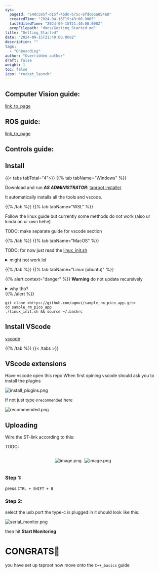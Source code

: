 ```yaml
---
sys:
  pageId: "54dc585f-d15f-45d0-b75c-8fdc66a854a8"
  createdTime: "2024-04-16T19:43:00.000Z"
  lastEditedTime: "2024-09-15T21:40:00.000Z"
  propFilepath: "docs/Getting_Started.md"
title: "Getting_Started"
date: "2024-09-15T21:40:00.000Z"
description: ""
tags:
  - "Onboarding"
author: "Overridden author"
draft: false
weight: 1
toc: false
icon: "rocket_launch"
---
```


## Computer Vision guide:

[link_to_page](86d45bc0-388b-4d26-8848-44f255f73d0e)

## ROS guide:

[link_to_page](3c76c1de-ec8f-46d6-8b0a-294005edc2d5)

## Controls guide:

## Install

{{< tabs tabTotal="4">}}
{{% tab tabName="Windows" %}}

Download and run _**AS ADMINISTRATOR**_: [taproot installer](https://github.com/Thornbots/TeachingFreshies/releases/tag/1.0)

It automatically installs all the tools and vscode.

{{% /tab %}}
{{% tab tabName="WSL" %}}

Follow the linux guide but currently some methods do not work (also ur kinda on ur own hehe)

TODO: make separate guide for vscode section

{{% /tab %}}
{{% tab tabName="MacOS" %}}

TODO: for now just read the [linux_init.sh](https://github.com/agmui/sample_rm_pico_app/blob/main/linux_init.sh)

<details>
<summary>might not work lol</summary>

`brew install libusb pkg-config`

Next install: [vscode](https://code.visualstudio.com/Download)

</details>

{{% /tab %}}
{{% tab tabName="Linux (ubuntu)" %}}

{{% alert context="danger" %}}
**Warning** do not update recursively
<details>
<summary>why tho?</summary>
There are some submodules that may go on for a while (like tinyusb) and I highly
recommend you don't need to get them.
If you want to see what submodules I update just look in `linux_init.sh`
</details>
{{% /alert %}}

```shell
git clone <https://github.com/agmui/sample_rm_pico_app.git>
cd sample_rm_pico_app
./linux_init.sh && source ~/.bashrc
```

## Install VScode

[vscode](https://code.visualstudio.com/Download)

{{% /tab %}}
{{< /tabs >}}

## VScode extensions

Have vscode open this repo
When first opining vscode should ask you to install the plugins

![install_plugins.png](https://prod-files-secure.s3.us-west-2.amazonaws.com/d518164a-d88e-44d1-a4ee-3adb3bd8bce0/89bd30f0-1825-4e77-867b-0a41ce370880/install_plugins.png?X-Amz-Algorithm=AWS4-HMAC-SHA256&X-Amz-Content-Sha256=UNSIGNED-PAYLOAD&X-Amz-Credential=ASIAZI2LB466TZWQX3XQ%2F20250215%2Fus-west-2%2Fs3%2Faws4_request&X-Amz-Date=20250215T150136Z&X-Amz-Expires=3600&X-Amz-Security-Token=IQoJb3JpZ2luX2VjEB8aCXVzLXdlc3QtMiJHMEUCIQChqvVkiJVnX2QjpnmhafivrO6i5x1Etbq3xGsbSWeh5wIgNJSnO0jDDe5q2eWdWyd6z%2BBt%2FGY%2F3ZqYomt%2BPawpfMQq%2FwMIRxAAGgw2Mzc0MjMxODM4MDUiDLX91AMO%2Bgoow8ZPtCrcA1A%2BCCFDCgjTRcqzHlrsfRHWS%2Fv1NTUSSPKEeYVihJ5bvqZ9R%2Bz5%2BfMr20xXS3mrwfUWaC0%2FwBbl4lIFl7xHdy0TYAIglbSxS443UsVrp0G%2FOlHA323gzrP8BlBGuq10BcC%2Fbi1u0l7WfG8Ia3rCT2yksTGwK%2BpDe4Sv6mOieTSZ7rA7YmfLMeyRAARVcbsxy3YAPmgGRNeY%2FGDlMN2IX0chQsgtjrSXjy5faI2FCkh7L2BFAvUVIwIrGydgodf%2BMc%2FrXGKy4JgRWHnukv4gNDKKy5%2BZ50Fp9JqMx4jpm8K51qnDW%2Bx%2B8ggWe%2BwHdNkJ4WJzUdSB%2B0%2BVJ8KDb2v4xf8xO%2FKBxww%2FS%2BHaaPjWYck5KzTqBzVS6%2F6XAGZwJX39f%2BKFnSFeX6rO61gw8iS4STjZd0sdrolr9B0NudSLkv2sybNsWCnjc9ROBsQncxFo0AVGt5HVBoF0IyAf2Pcve36WQGrTlFGxsE5WjX62bf4gY9vXwUiCkBcdIFTo0TQnHnyGjVDqQJMIJGqZFTjUtf73ez30d4Ynn10uCbaoFcCfP2fjRQ0pqN8Cpy4zcmDH9oWpuDW7Ne3S9UHvLxaXDgf114zCABxC58tzZHJuAvR0DZRH67ti8WMTVpuxMPrFwr0GOqUBczpMhtjEndqAwEuNafaXJSUCU9l0XWex4iHAmoswiD2hn3JxKBPLliwWBRcVN25NDMa5D%2FV%2FDypGRYwyVMwb8gnPpvi%2FkOXz3A6qU98Be49PKxMwAyhLSJtHBAepvCRrNOC8%2FZbB45AoB8a%2FPobKJ6NqADsFM6IW5URKYFapq4w6upUHHEaPhY69cykl3qSGC7w2Afiy%2Fe2VAcSy6fUcqMl07MUS&X-Amz-Signature=64447af531b29a54189c531b5936ee6bb08669050cace1305ce19c5d86652848&X-Amz-SignedHeaders=host&x-id=GetObject)

If not just type `@recommended` here  

![recommended.png](https://prod-files-secure.s3.us-west-2.amazonaws.com/d518164a-d88e-44d1-a4ee-3adb3bd8bce0/61e661e9-5d85-4dfc-be0d-8d2097a5e793/recommended.png?X-Amz-Algorithm=AWS4-HMAC-SHA256&X-Amz-Content-Sha256=UNSIGNED-PAYLOAD&X-Amz-Credential=ASIAZI2LB466TZWQX3XQ%2F20250215%2Fus-west-2%2Fs3%2Faws4_request&X-Amz-Date=20250215T150136Z&X-Amz-Expires=3600&X-Amz-Security-Token=IQoJb3JpZ2luX2VjEB8aCXVzLXdlc3QtMiJHMEUCIQChqvVkiJVnX2QjpnmhafivrO6i5x1Etbq3xGsbSWeh5wIgNJSnO0jDDe5q2eWdWyd6z%2BBt%2FGY%2F3ZqYomt%2BPawpfMQq%2FwMIRxAAGgw2Mzc0MjMxODM4MDUiDLX91AMO%2Bgoow8ZPtCrcA1A%2BCCFDCgjTRcqzHlrsfRHWS%2Fv1NTUSSPKEeYVihJ5bvqZ9R%2Bz5%2BfMr20xXS3mrwfUWaC0%2FwBbl4lIFl7xHdy0TYAIglbSxS443UsVrp0G%2FOlHA323gzrP8BlBGuq10BcC%2Fbi1u0l7WfG8Ia3rCT2yksTGwK%2BpDe4Sv6mOieTSZ7rA7YmfLMeyRAARVcbsxy3YAPmgGRNeY%2FGDlMN2IX0chQsgtjrSXjy5faI2FCkh7L2BFAvUVIwIrGydgodf%2BMc%2FrXGKy4JgRWHnukv4gNDKKy5%2BZ50Fp9JqMx4jpm8K51qnDW%2Bx%2B8ggWe%2BwHdNkJ4WJzUdSB%2B0%2BVJ8KDb2v4xf8xO%2FKBxww%2FS%2BHaaPjWYck5KzTqBzVS6%2F6XAGZwJX39f%2BKFnSFeX6rO61gw8iS4STjZd0sdrolr9B0NudSLkv2sybNsWCnjc9ROBsQncxFo0AVGt5HVBoF0IyAf2Pcve36WQGrTlFGxsE5WjX62bf4gY9vXwUiCkBcdIFTo0TQnHnyGjVDqQJMIJGqZFTjUtf73ez30d4Ynn10uCbaoFcCfP2fjRQ0pqN8Cpy4zcmDH9oWpuDW7Ne3S9UHvLxaXDgf114zCABxC58tzZHJuAvR0DZRH67ti8WMTVpuxMPrFwr0GOqUBczpMhtjEndqAwEuNafaXJSUCU9l0XWex4iHAmoswiD2hn3JxKBPLliwWBRcVN25NDMa5D%2FV%2FDypGRYwyVMwb8gnPpvi%2FkOXz3A6qU98Be49PKxMwAyhLSJtHBAepvCRrNOC8%2FZbB45AoB8a%2FPobKJ6NqADsFM6IW5URKYFapq4w6upUHHEaPhY69cykl3qSGC7w2Afiy%2Fe2VAcSy6fUcqMl07MUS&X-Amz-Signature=56620deb27adf0d7268fbfa47439f6477eafe0953c6d48857dffad050d24c6a7&X-Amz-SignedHeaders=host&x-id=GetObject)

## Uploading

Wire the ST-link according to this:

TODO:

<div style="display: flex;flex-direction: row; column-gap:10px; max-width: 630px;justify-content: center;">
<div>

![image.png](https://prod-files-secure.s3.us-west-2.amazonaws.com/d518164a-d88e-44d1-a4ee-3adb3bd8bce0/210ecb78-1116-4d7b-b9b7-2292f66fa2c2/image.png?X-Amz-Algorithm=AWS4-HMAC-SHA256&X-Amz-Content-Sha256=UNSIGNED-PAYLOAD&X-Amz-Credential=ASIAZI2LB466XQTW32OZ%2F20250215%2Fus-west-2%2Fs3%2Faws4_request&X-Amz-Date=20250215T150138Z&X-Amz-Expires=3600&X-Amz-Security-Token=IQoJb3JpZ2luX2VjEB8aCXVzLXdlc3QtMiJHMEUCIBpz3DWW5bUVfT%2Bb005DoEsS1EjkUdQw4XSdNrKUugwXAiEAh59FlUJWM2vYzEUUOZqqmsaSFb5h7z02seJIiHCxmZkq%2FwMIRxAAGgw2Mzc0MjMxODM4MDUiDAUeBy%2F3%2FCmsJ5f3wyrcA26ddgmHhJw%2BodI3moh6FTc3%2FEdQY2ogTAFvRdqqE3HzIuhyp7VEHLla4Gsd66zPnNefkfOuc6PeDu0OLbGJpKBrhd63Eran5dLwk4scAxJ5rMwGwWFcrpUo2C3w1OpIzCnGTUkPgANx2l02oR2F%2FxckOMwL8ddsmU3TjxQT6B6j67qig2HTeWBTCuDtFU5yTIb%2FJfDl9A0Ct7Vqk95EuLVYf2IGxQDXmlmPKUJtOTxRyK6ebck1mHliC%2FLxAQm4mG8ty4kwyDDiut0flXSx%2BzYIw7JXVLpb00dregsrpFGn9jPN9ugjpwLxE%2BABuXJSA2wqBqzii9V9tkOR9WE6Vri8LjBlzCSz%2FvjeGgmTesgVWAqG%2F15CBUIVNq6mGlHKqxGimuXsTwwPqsA%2B7pHNfhVT08GYkmu71RsKaIuifP%2FliSb1xtGJaGpHnLrcL76fcHqju9n1nH4HDuA4vuXshixLRx3O%2Bx1FvknlJHUhQagvi9Q%2BS4XkWRGHYLVsGEYqVnJ0nWcd%2BcOvlqTQuAtkEuxs0g9KXLgfqGWErnvr%2FlilcGj8yyLpO6uLyI9%2FadR1rs5%2Ff2JfsdQXlfhG1%2BbW8FY%2B7dtJKJhdc4Gm8Ddr52y1dFB5mMzsWLoCIo7MMKrGwr0GOqUBmJoNmyZWl5PIIhmabdq%2FEgTWFPYYr0BDUxiNSP0HrXVykTiR158%2BCkfCY5i%2FtcFGrSGh81Gj0OmtqA2BfJUf%2BxGyR3gaDhy3AVfmt7FIBhM5ruEUB51cZmFbtfab6pXKJst90Y3ROq7InYoCzZpviJp%2B0Ii0gzgYOYYOAN090NCdF4IYQQbE3yARCp595JXh4Wt%2B%2BD8XmX0R0weRQKHPN6EXORTZ&X-Amz-Signature=afd75e6ba0b34839a0351edb0778c6c32df7e15c843005337042635517d136d6&X-Amz-SignedHeaders=host&x-id=GetObject)

</div>
<div>

![image.png](https://prod-files-secure.s3.us-west-2.amazonaws.com/d518164a-d88e-44d1-a4ee-3adb3bd8bce0/33a0fd0f-8ca6-4a86-8e09-26e95ded1fff/image.png?X-Amz-Algorithm=AWS4-HMAC-SHA256&X-Amz-Content-Sha256=UNSIGNED-PAYLOAD&X-Amz-Credential=ASIAZI2LB466Y32P5BBR%2F20250215%2Fus-west-2%2Fs3%2Faws4_request&X-Amz-Date=20250215T150138Z&X-Amz-Expires=3600&X-Amz-Security-Token=IQoJb3JpZ2luX2VjEB8aCXVzLXdlc3QtMiJHMEUCIQCaKL%2FDq0fCa5wrRKzULpLla2Xj4NCRMEH%2BqKkw%2FBhbJQIgSKsk79vVEyEK%2Fak13iBCB3sIHCyU1WN7TuPipC1RPFMq%2FwMIRxAAGgw2Mzc0MjMxODM4MDUiDIxoKSjpCrexcv6acSrcA8UrhBat3Em0lxTmicT1vUOZEvb4VHTzIdQxUMYFIwWyOEf00E%2F54HBOxOplwEhIIH9AG%2B5YN85EN1iHgd3UX%2Fttd4JZV88o60G%2FhrO7FQVv%2FddsX3vuRYR5iLMgCFtbcJUz7DIgUmfilMeQxZqU73z%2BYTQNazVl%2BUvRo1iLpLHuK2sCXBVoS0uXz8SZzmYZyOoJm2ATCtMhItwQ5tyXrnZV%2Fs0cizgWQRg9ZL35NZHLOYltarymp5kPZaSxArFkVP8eZECxF%2BVCZ6%2FAVzpvVOOJJIpYMmY7mKe3kGFfF7uRpmHrxTdORfWoED8M9d8yGDEm0klnUU9PwDji06d0%2FVkC7sADSsmtatliIZ3NBatad8o2tl8c1ik7bOI0lVR%2Fpx2oMPb%2FFW7YB06EnpVeXwV76%2BXdbsYimYxOLEHWTk0EXIPBB%2FEhfLXZpg6GdywuxA7yg8j28v1ivnTtmthBJXr12fH0yxrExtffXtBBaKpy3TRL3hggpllzQziZCVgK%2Bm6zjHJs4mSd5JxpnRBSwnLXgvMivc6q3r%2B4aO5y%2BOVgkiPXvXNwV5alYs9dV6r291ak76XF7WDgwFB4B%2Fjoq5ghyCj4C3S3zUllVyJ0SCTi%2B2CYKEdQvwtn5jiwML3Gwr0GOqUBFnMp25lnsWMku9pCYUQ6uLRcHR7n1wL5TI%2BMFyws33zY1YizH%2FEAKFMjM6uLDX7fBVd0%2F5b3NHWxgKvHcun9rEDth1OheT0MWDnNcR9lArhmXxFBPPkERLlF4f5l4vIvyKtBhZsuD0BnXMQMkTVciG%2Ft4VP7lXhjjZ4gW4iugdQMk7HT8TqDTgKmeTyuB093Ww1P%2BMrRxHW%2BopO3QMNGAMAqnVY%2F&X-Amz-Signature=b257889ee13462eeb5521f1d0c7c0e0629449bd95c9ce96b8f57ee5b14f80846&X-Amz-SignedHeaders=host&x-id=GetObject)

</div>
</div>

### Step 1:

press `CTRL + SHIFT + B`

### Step 2:

select the usb port the type-c is plugged in it should look like this:

![serial_monitor.png](https://prod-files-secure.s3.us-west-2.amazonaws.com/d518164a-d88e-44d1-a4ee-3adb3bd8bce0/f03f4774-05d4-4393-b6a0-d5efb6d315ab/serial_monitor.png?X-Amz-Algorithm=AWS4-HMAC-SHA256&X-Amz-Content-Sha256=UNSIGNED-PAYLOAD&X-Amz-Credential=ASIAZI2LB466TZWQX3XQ%2F20250215%2Fus-west-2%2Fs3%2Faws4_request&X-Amz-Date=20250215T150136Z&X-Amz-Expires=3600&X-Amz-Security-Token=IQoJb3JpZ2luX2VjEB8aCXVzLXdlc3QtMiJHMEUCIQChqvVkiJVnX2QjpnmhafivrO6i5x1Etbq3xGsbSWeh5wIgNJSnO0jDDe5q2eWdWyd6z%2BBt%2FGY%2F3ZqYomt%2BPawpfMQq%2FwMIRxAAGgw2Mzc0MjMxODM4MDUiDLX91AMO%2Bgoow8ZPtCrcA1A%2BCCFDCgjTRcqzHlrsfRHWS%2Fv1NTUSSPKEeYVihJ5bvqZ9R%2Bz5%2BfMr20xXS3mrwfUWaC0%2FwBbl4lIFl7xHdy0TYAIglbSxS443UsVrp0G%2FOlHA323gzrP8BlBGuq10BcC%2Fbi1u0l7WfG8Ia3rCT2yksTGwK%2BpDe4Sv6mOieTSZ7rA7YmfLMeyRAARVcbsxy3YAPmgGRNeY%2FGDlMN2IX0chQsgtjrSXjy5faI2FCkh7L2BFAvUVIwIrGydgodf%2BMc%2FrXGKy4JgRWHnukv4gNDKKy5%2BZ50Fp9JqMx4jpm8K51qnDW%2Bx%2B8ggWe%2BwHdNkJ4WJzUdSB%2B0%2BVJ8KDb2v4xf8xO%2FKBxww%2FS%2BHaaPjWYck5KzTqBzVS6%2F6XAGZwJX39f%2BKFnSFeX6rO61gw8iS4STjZd0sdrolr9B0NudSLkv2sybNsWCnjc9ROBsQncxFo0AVGt5HVBoF0IyAf2Pcve36WQGrTlFGxsE5WjX62bf4gY9vXwUiCkBcdIFTo0TQnHnyGjVDqQJMIJGqZFTjUtf73ez30d4Ynn10uCbaoFcCfP2fjRQ0pqN8Cpy4zcmDH9oWpuDW7Ne3S9UHvLxaXDgf114zCABxC58tzZHJuAvR0DZRH67ti8WMTVpuxMPrFwr0GOqUBczpMhtjEndqAwEuNafaXJSUCU9l0XWex4iHAmoswiD2hn3JxKBPLliwWBRcVN25NDMa5D%2FV%2FDypGRYwyVMwb8gnPpvi%2FkOXz3A6qU98Be49PKxMwAyhLSJtHBAepvCRrNOC8%2FZbB45AoB8a%2FPobKJ6NqADsFM6IW5URKYFapq4w6upUHHEaPhY69cykl3qSGC7w2Afiy%2Fe2VAcSy6fUcqMl07MUS&X-Amz-Signature=9b62512fda79c4b47889572742b6edfb0fbbd848e6ee51f8c335ab36f9ef41ba&X-Amz-SignedHeaders=host&x-id=GetObject)

then hit **Start Monitoring**

# CONGRATS🎉

you have set up taproot now move onto the `C++_basics` guide
